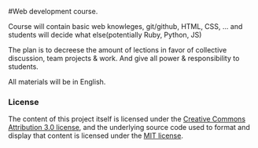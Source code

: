 #Web development course.

Course will contain basic web knowleges, git/github, HTML, CSS, ... and students will decide what else(potentially Ruby, Python, JS)

The plan is to decreese the amount of lections in favor of collective discussion, team projects & work.
And give all power & responsibility to students.

All materials will be in English.

### License

The content of this project itself is licensed under the [Creative Commons Attribution 3.0 license](http://creativecommons.org/licenses/by/3.0/), and the underlying source code used to format and display that content is licensed under the [MIT license](http://opensource.org/licenses/mit-license.php).
